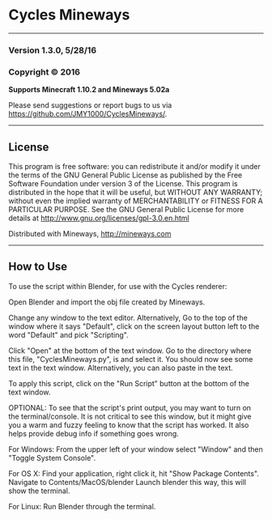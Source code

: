 # Cycles Mineways #

--------

### Version 1.3.0, 5/28/16 ###

### Copyright © 2016 ###

**Supports Minecraft 1.10.2 and Mineways 5.02a**

Please send suggestions or report bugs to us via https://github.com/JMY1000/CyclesMineways/.

--------

## License ##

This program is free software: you can redistribute it and/or modify it under the terms of the GNU General Public License as published by the Free Software Foundation under version 3 of the License. This program is distributed in the hope that it will be useful, but WITHOUT ANY WARRANTY; without even the implied warranty of MERCHANTABILITY or FITNESS FOR A PARTICULAR PURPOSE. See the GNU General Public License for more details at http://www.gnu.org/licenses/gpl-3.0.en.html


Distributed with Mineways, http://mineways.com

--------

## How to Use ##

To use the script within Blender, for use with the Cycles renderer:

Open Blender and import the obj file created by Mineways.

Change any window to the text editor.
Alternatively, Go to the top of the window where it says "Default", click on the screen layout button left to the word "Default" and pick "Scripting".

Click "Open" at the bottom of the text window.
Go to the directory where this file, "CyclesMineways.py", is and select it.
You should now see some text in the text window.
Alternatively, you can also paste in the text.

To apply this script, click on the "Run Script" button at the bottom of the text window.

OPTIONAL:
To see that the script's print output, you may want to turn on the terminal/console.
It is not critical to see this window, but it might give you a warm and fuzzy feeling to know that the script has worked.
It also helps provide debug info if something goes wrong.

For Windows:
From the upper left of your window select "Window" and then "Toggle System Console".

For OS X:
Find your application, right click it, hit "Show Package Contents".
Navigate to Contents/MacOS/blender
Launch blender this way, this will show the terminal.

For Linux:
Run Blender through the terminal.

